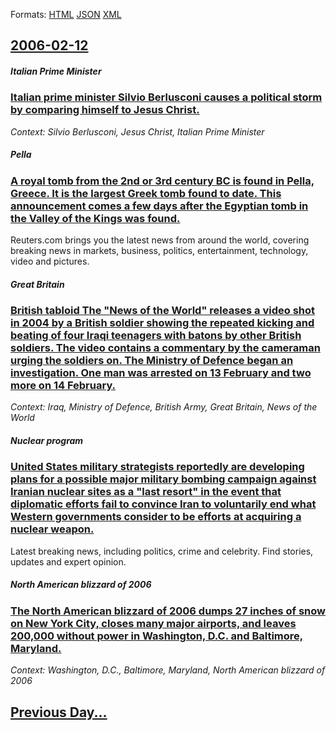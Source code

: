 
Formats: [HTML](2006/02/12/index.html)  [JSON](2006/02/12/index.json)  [XML](2006/02/12/index.xml)  

## [2006-02-12](/news/2006/02/12/index.md)

##### Italian Prime Minister
### [ Italian prime minister Silvio Berlusconi causes a political storm by comparing himself to Jesus Christ. ](/news/2006/02/12/italian-prime-minister-silvio-berlusconi-causes-a-political-storm-by-comparing-himself-to-jesus-christ.md)
_Context: Silvio Berlusconi, Jesus Christ, Italian Prime Minister_

##### Pella
### [ A royal tomb from the 2nd or 3rd century BC is found in Pella, Greece. It is the largest Greek tomb found to date. This announcement comes a few days after the Egyptian tomb in the Valley of the Kings was found. ](/news/2006/02/12/a-royal-tomb-from-the-2nd-or-3rd-century-bc-is-found-in-pella-greece-it-is-the-largest-greek-tomb-found-to-date-this-announcement-comes.md)
Reuters.com brings you the latest news from around the world, covering breaking news in markets, business, politics, entertainment, technology, video and pictures.

##### Great Britain
### [ British tabloid The "News of the World" releases a video shot in 2004 by a British soldier showing the repeated kicking and beating of four Iraqi teenagers with batons by other British soldiers. The video contains a commentary by the cameraman urging the soldiers on. The Ministry of Defence began an investigation. One man was arrested on 13 February and two more on 14 February. ](/news/2006/02/12/british-tabloid-the-news-of-the-world-releases-a-video-shot-in-2004-by-a-british-soldier-showing-the-repeated-kicking-and-beating-of-four.md)
_Context: Iraq, Ministry of Defence, British Army, Great Britain, News of the World_

##### Nuclear program
### [ United States military strategists reportedly are developing plans for a possible major military bombing campaign against Iranian nuclear sites as a "last resort" in the event that diplomatic efforts fail to convince Iran to voluntarily end what Western governments consider to be efforts at acquiring a nuclear weapon. ](/news/2006/02/12/united-states-military-strategists-reportedly-are-developing-plans-for-a-possible-major-military-bombing-campaign-against-iranian-nuclear-s.md)
Latest breaking news, including politics, crime and celebrity. Find stories, updates and expert opinion.

##### North American blizzard of 2006
### [ The North American blizzard of 2006 dumps 27&nbsp;inches of snow on New York City, closes many major airports, and leaves 200,000 without power in Washington, D.C. and Baltimore, Maryland. ](/news/2006/02/12/the-north-american-blizzard-of-2006-dumps-27-nbsp-inches-of-snow-on-new-york-city-closes-many-major-airports-and-leaves-200-000-without-p.md)
_Context: Washington, D.C., Baltimore, Maryland, North American blizzard of 2006_

## [Previous Day...](/news/2006/02/11/index.md)

